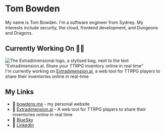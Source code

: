 # Tom Bowden

My name is Tom Bowden. I'm a software engineer from Sydney.
My interests include security, the cloud, frontend development, and Dungeons and Dragons.

## Currently Working On 👨‍💻
![The Extradimensional logo, a stylised bag, next to the text "Extradimension.al. Share your TTRPG inventory online in real time"](https://extradimension.al/opengraph-image.png)
I'm currently working on [Extradimension.al](https://extradimension.al?ref=github),
a web tool for TTRPG players to share their inventories online in real-time

## My Links
* 🔗 [bowdens.me](https://bowdens.me?ref=github) - my personal website
* 🎒 [Extradimension.al](https://extradimension.al?ref=github) - A web tool for TTRPG players to share their inventories online in real time
* 🦋 [BlueSky](https://bsky.app/profile/bowdens.me)
* 👤 [LinkedIn](https://www.linkedin.com/in/t-bowden/)